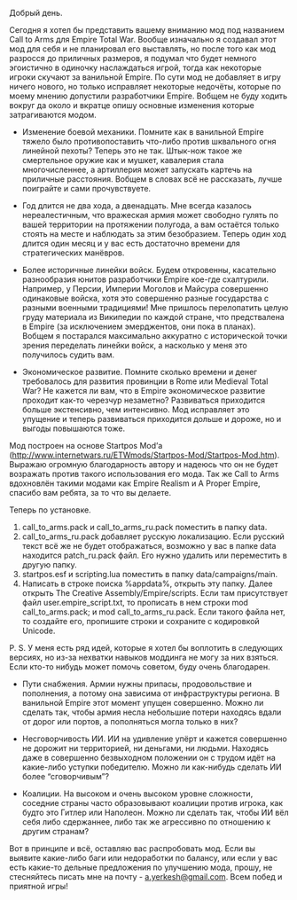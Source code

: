 Добрый день.

Сегодня я хотел бы представить вашему вниманию мод под названием Call to Arms для Empire Total War. Вообще изначально я создавал этот мод для себя и не планировал его выставлять, но после того как мод разросся до приличных размеров, я подумал что будет немного эгоистично в одиночку наслаждаться игрой, тогда как некоторые игроки скучают за ванильной Empire. По сути мод не добавляет в игру ничего нового, но только исправляет некоторые недочёты, которые по моему мнению допустили разработчики Empire. Вобщем не буду ходить вокруг да около и вкратце опишу основные изменения которые затрагиваются модом.

- Изменение боевой механики. Помните как в ванильной Empire тяжело было противопоставить что-либо против шквального огня линейной пехоты? Теперь это не так. Штык-нож такое же смертельное оружие как и мушкет, кавалерия стала многочисленнее, а артиллерия может запускать картечь на приличные расстояния. Вобщем в словах всё не рассказать, лучше поиграйте и сами прочувствуете.

- Год длится не два хода, а двенадцать. Мне всегда казалось нереалестичным, что вражеская армия может свободно гулять по вашей территории на протяжении полугода, а вам остаётся только стоять на месте и наблюдать за этим безобразием. Теперь один ход длится один месяц и у вас есть достаточно времени для стратегических манёвров.

- Более историчные линейки войск. Будем откровенны, касательно разнообразия юнитов разработчики Empire кое-где схалтурили. Например, у Персии, Империи Моголов и Майсура совершенно одинаковые войска, хотя это совершенно разные государства с разными военными традициями! Мне пришлось перелопатить целую груду материала из Википедии по каждой стране, что предствалена в Empire (за исключением эмерджентов, они пока в планах). Вобщем я постарался максимально аккуратно с исторической точки зрения переделать линейки войск, а насколько у меня это получилось судить вам.

- Экономическое развитие. Помните сколько времени и денег требовалось для развития провинции в Rome или Medieval Total War? Не кажется ли вам, что в Empire экономическое развитие проходит как-то черезчур незаметно? Развиваться приходится больше экстенсивно, чем интенсивно. Мод исправляет это упущение и теперь развиваться приходится дольше и дороже, но и выгоды повышаются тоже.

Мод построен на основе Startpos Mod’а (http://www.internetwars.ru/ETWmods/Startpos-Mod/Startpos-Mod.htm). Выражаю огромную благодарность автору и надеюсь что он не будет возражать против такого использования его мода. Так же Call to Arms вдохновлён такими модами как Empire Realism и A Proper Empire, спасибо вам ребята, за то что вы делаете.

Теперь по установке.
1. call_to_arms.pack и call_to_arms_ru.pack поместить в папку data.
2. call_to_arms_ru.pack добавляет русскую локализацию. Если русский текст всё же не будет отображаться, возможно у вас в папке data находится patch_ru.pack файл. Его нужно удалить или переместить в другую папку.
3. startpos.esf и scripting.lua поместить в папку data/campaigns/main.
4. Написать в строке поиска %appdata%, открыть эту папку. Далее открыть The Creative Assembly/Empire/scripts. Если там присутствует файл user.empire_script.txt, то прописать в нем строки mod call_to_arms.pack; и mod call_to_arms_ru.pack. Если такого файла нет, то создайте его, пропишите строки и сохраните с кодировкой Unicode.

P. S. У меня есть ряд идей, которые я хотел бы воплотить в следующих версиях, но из-за нехватки навыков моддинга не могу за них взяться. Если кто-то нибудь может помочь советом, буду очень благодарен.

- Пути снабжения. Армии нужны припасы, продовольствие и пополнения, а потому она зависима от инфраструктуры региона. В ванильной Empire этот момент упущен совершенно. Можно ли сделать так, чтобы армия несла небольшие потери находясь вдали от дорог или портов, а пополняться могла только в них?

- Несговорчивость ИИ. ИИ на удивление упёрт и кажется совершенно не дорожит ни территорией, ни деньгами, ни людьми. Находясь даже в совершенно безвыходном положении он с трудом идёт на какие-либо уступки победителю. Можно ли как-нибудь сделать ИИ более “сговорчивым”?

- Коалиции. На высоком и очень высоком уровне сложности, соседние страны часто образовывают коалиции против игрока, как будто это Гитлер или Наполеон. Можно ли сделать так, чтобы ИИ вёл себя либо сдержаннее, либо так же агрессивно по отношению к другим странам?

Вот в принципе и всё, оставляю вас распробовать мод. Если вы выявите какие-либо баги или недоработки по балансу, или если у вас есть какие-то дельные предложения по улучшению мода, прошу, не стесняйтесь писать мне на почту - a.yerkesh@gmail.com. Всем побед и приятной игры!
